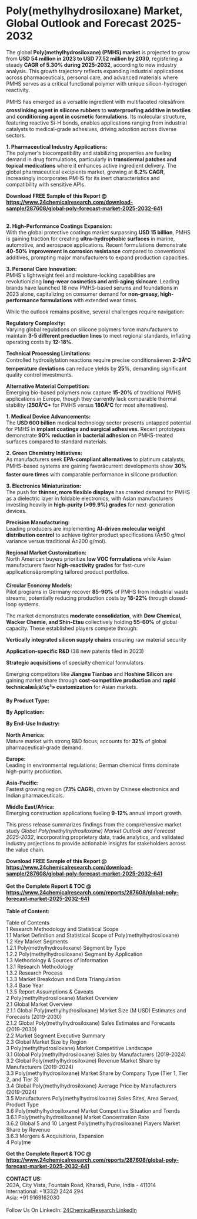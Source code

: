 <h1>Poly(methylhydrosiloxane) Market, Global Outlook and Forecast 2025-2032</h1><p>The global <strong>Poly(methylhydrosiloxane) (PMHS) market</strong> is projected to grow from <strong>USD 54 million in 2023 to USD 77.52 million by 2030</strong>, registering a steady <strong>CAGR of 5.30% during 2025-2032</strong>, according to new industry analysis. This growth trajectory reflects expanding industrial applications across pharmaceuticals, personal care, and advanced materials where PMHS serves as a critical functional polymer with unique silicon-hydrogen reactivity.</p><p>PMHS has emerged as a versatile ingredient with multifaceted rolesâfrom <strong>crosslinking agent in silicone rubbers</strong> to <strong>waterproofing additive in textiles</strong> and <strong>conditioning agent in cosmetic formulations</strong>. Its molecular structure, featuring reactive Si-H bonds, enables applications ranging from industrial catalysts to medical-grade adhesives, driving adoption across diverse sectors.</p><p><strong>1. Pharmaceutical Industry Applications:</strong><br>
The polymer's biocompatibility and stabilizing properties are fueling demand in drug formulations, particularly in <strong>transdermal patches and topical medications</strong> where it enhances active ingredient delivery. The global pharmaceutical excipients market, growing at <strong>6.2% CAGR</strong>, increasingly incorporates PMHS for its inert characteristics and compatibility with sensitive APIs.</p><div><b>Download FREE Sample of this Report @ 
            <a href="https://www.24chemicalresearch.com/download-sample/287608/global-poly-forecast-market-2025-2032-641">
            https://www.24chemicalresearch.com/download-sample/287608/global-poly-forecast-market-2025-2032-641</a></b></div><br><p><strong>2. High-Performance Coatings Expansion:</strong><br>
With the global protective coatings market surpassing <strong>USD 15 billion</strong>, PMHS is gaining traction for creating <strong>ultra-hydrophobic surfaces</strong> in marine, automotive, and aerospace applications. Recent formulations demonstrate <strong>40-50% improvement in corrosion resistance</strong> compared to conventional additives, prompting major manufacturers to expand production capacities.</p><p><strong>3. Personal Care Innovation:</strong><br>
PMHS's lightweight feel and moisture-locking capabilities are revolutionizing <strong>long-wear cosmetics and anti-aging skincare</strong>. Leading brands have launched 18 new PMHS-based serums and foundations in 2023 alone, capitalizing on consumer demand for <strong>non-greasy, high-performance formulations</strong> with extended wear times.</p><p>While the outlook remains positive, several challenges require navigation:</p><p><strong>Regulatory Complexity:</strong><br>
	Varying global regulations on silicone polymers force manufacturers to maintain <strong>3-5 different production lines</strong> to meet regional standards, inflating operating costs by <strong>12-18%</strong>.</p><p><strong>Technical Processing Limitations:</strong><br>
	Controlled hydrosilylation reactions require precise conditionsâeven <strong>2-3Â°C temperature deviations</strong> can reduce yields by <strong>25%</strong>, demanding significant quality control investments.</p><p><strong>Alternative Material Competition:</strong><br>
	Emerging bio-based polymers now capture <strong>15-20%</strong> of traditional PMHS applications in Europe, though they currently lack comparable thermal stability (<strong>250Â°C+</strong> for PMHS versus <strong>180Â°C</strong> for most alternatives).</p><p><strong>1. Medical Device Advancements:</strong><br>
The <strong>USD 600 billion</strong> medical technology sector presents untapped potential for PMHS in <strong>implant coatings and surgical adhesives</strong>. Recent prototypes demonstrate <strong>90% reduction in bacterial adhesion</strong> on PMHS-treated surfaces compared to standard materials.</p><p><strong>2. Green Chemistry Initiatives:</strong><br>
As manufacturers seek <strong>EPA-compliant alternatives</strong> to platinum catalysts, PMHS-based systems are gaining favorâcurrent developments show <strong>30% faster cure times</strong> with comparable performance in silicone production.</p><p><strong>3. Electronics Miniaturization:</strong><br>
The push for <strong>thinner, more flexible displays</strong> has created demand for PMHS as a dielectric layer in foldable electronics, with Asian manufacturers investing heavily in <strong>high-purity (&gt;99.9%) grades</strong> for next-generation devices.</p><p><strong>Precision Manufacturing:</strong><br>
	Leading producers are implementing <strong>AI-driven molecular weight distribution control</strong> to achieve tighter product specifications (Â±50 g/mol variance versus traditional Â±200 g/mol).</p><p><strong>Regional Market Customization:</strong><br>
	North American buyers prioritize <strong>low VOC formulations</strong> while Asian manufacturers favor <strong>high-reactivity grades</strong> for fast-cure applicationsâprompting tailored product portfolios.</p><p><strong>Circular Economy Models:</strong><br>
	Pilot programs in Germany recover <strong>85-90%</strong> of PMHS from industrial waste streams, potentially reducing production costs by <strong>18-22%</strong> through closed-loop systems.</p><p>The market demonstrates <strong>moderate consolidation</strong>, with <strong>Dow Chemical, Wacker Chemie, and Shin-Etsu</strong> collectively holding <strong>55-60%</strong> of global capacity. These established players compete through:</p><p><strong>Vertically integrated silicon supply chains</strong> ensuring raw material security</p><p><strong>Application-specific R&amp;D</strong> (38 new patents filed in 2023)</p><p><strong>Strategic acquisitions</strong> of specialty chemical formulators</p><p>Emerging competitors like <strong>Jiangsu Tianbao</strong> and <strong>Hoshine Silicon</strong> are gaining market share through <strong>cost-competitive production</strong> and <strong>rapid technicalæå¡ä½ç³» customization</strong> for Asian markets.</p><p><strong>By Product Type:</strong></p><p><strong>By Application:</strong></p><p><strong>By End-Use Industry:</strong></p><p><strong>North America:</strong><br>
	Mature market with strong R&amp;D focus; accounts for <strong>32%</strong> of global pharmaceutical-grade demand.</p><p><strong>Europe:</strong><br>
	Leading in environmental regulations; German chemical firms dominate high-purity production.</p><p><strong>Asia-Pacific:</strong><br>
	Fastest growing region (<strong>7.1% CAGR</strong>), driven by Chinese electronics and Indian pharmaceuticals.</p><p><strong>Middle East/Africa:</strong><br>
	Emerging construction applications fueling <strong>9-12%</strong> annual import growth.</p><p>This press release summarizes findings from the comprehensive market study <em>Global Poly(methylhydrosiloxane) Market Outlook and Forecast 2025-2032</em>, incorporating proprietary data, trade analytics, and validated industry projections to provide actionable insights for stakeholders across the value chain.</p><div><b>Download FREE Sample of this Report @ 
            <a href="https://www.24chemicalresearch.com/download-sample/287608/global-poly-forecast-market-2025-2032-641">
            https://www.24chemicalresearch.com/download-sample/287608/global-poly-forecast-market-2025-2032-641</a></b></div><br><div><b>Get the Complete Report & TOC @ 
            <a href="https://www.24chemicalresearch.com/reports/287608/global-poly-forecast-market-2025-2032-641">
            https://www.24chemicalresearch.com/reports/287608/global-poly-forecast-market-2025-2032-641</a></b></div><br>
            <b>Table of Content:</b><p>Table of Contents<br />
1 Research Methodology and Statistical Scope<br />
1.1 Market Definition and Statistical Scope of Poly(methylhydrosiloxane)<br />
1.2 Key Market Segments<br />
1.2.1 Poly(methylhydrosiloxane) Segment by Type<br />
1.2.2 Poly(methylhydrosiloxane) Segment by Application<br />
1.3 Methodology & Sources of Information<br />
1.3.1 Research Methodology<br />
1.3.2 Research Process<br />
1.3.3 Market Breakdown and Data Triangulation<br />
1.3.4 Base Year<br />
1.3.5 Report Assumptions & Caveats<br />
2 Poly(methylhydrosiloxane) Market Overview<br />
2.1 Global Market Overview<br />
2.1.1 Global Poly(methylhydrosiloxane) Market Size (M USD) Estimates and Forecasts (2019-2030)<br />
2.1.2 Global Poly(methylhydrosiloxane) Sales Estimates and Forecasts (2019-2030)<br />
2.2 Market Segment Executive Summary<br />
2.3 Global Market Size by Region<br />
3 Poly(methylhydrosiloxane) Market Competitive Landscape<br />
3.1 Global Poly(methylhydrosiloxane) Sales by Manufacturers (2019-2024)<br />
3.2 Global Poly(methylhydrosiloxane) Revenue Market Share by Manufacturers (2019-2024)<br />
3.3 Poly(methylhydrosiloxane) Market Share by Company Type (Tier 1, Tier 2, and Tier 3)<br />
3.4 Global Poly(methylhydrosiloxane) Average Price by Manufacturers (2019-2024)<br />
3.5 Manufacturers Poly(methylhydrosiloxane) Sales Sites, Area Served, Product Type<br />
3.6 Poly(methylhydrosiloxane) Market Competitive Situation and Trends<br />
3.6.1 Poly(methylhydrosiloxane) Market Concentration Rate<br />
3.6.2 Global 5 and 10 Largest Poly(methylhydrosiloxane) Players Market Share by Revenue<br />
3.6.3 Mergers & Acquisitions, Expansion<br />
4 Poly(me</p><div><b>Get the Complete Report & TOC @ 
            <a href="https://www.24chemicalresearch.com/reports/287608/global-poly-forecast-market-2025-2032-641">
            https://www.24chemicalresearch.com/reports/287608/global-poly-forecast-market-2025-2032-641</a></b></div><br><b>CONTACT US:</b><br>
            203A, City Vista, Fountain Road, Kharadi, Pune, India - 411014<br>
            International: +1(332) 2424 294<br>
            Asia: +91 9169162030 <br><br>
            Follow Us On LinkedIn: <a href="https://www.linkedin.com/company/24chemicalresearch/">24ChemicalResearch LinkedIn</a>